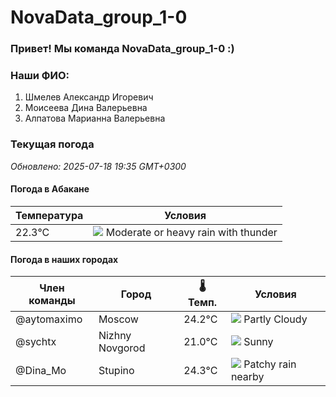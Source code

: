# NovaData_group_1-0
### Привет! Мы команда NovaData_group_1-0 :)

### Наши ФИО:
1. Шмелев Александр Игоревич
2. Моисеева Дина Валерьевна
3. Алпатова Марианна Валерьевна

### Текущая погода
<!-- WEATHER:START -->
_Обновлено: 2025-07-18 19:35 GMT+0300_

#### Погода в Абакане

| Температура | Условия |
|-------------|----------|
| 22.3°C     | ![](https://cdn.weatherapi.com/weather/64x64/night/389.png) Moderate or heavy rain with thunder |

#### Погода в наших городах

| Член команды  | Город               | 🌡️ Темп.  | Условия          |
|---------------|---------------------|-----------|--------------------|
| @aytomaximo    | Moscow              |   24.2°C | ![](https://cdn.weatherapi.com/weather/64x64/day/116.png) Partly Cloudy |
| @sychtx        | Nizhny Novgorod     |   21.0°C | ![](https://cdn.weatherapi.com/weather/64x64/day/113.png) Sunny        |
| @Dina_Mo       | Stupino             |   24.3°C | ![](https://cdn.weatherapi.com/weather/64x64/day/176.png) Patchy rain nearby |

<!-- WEATHER:END -->

